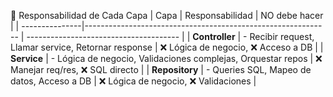 🎯 Responsabilidad de Cada Capa
| Capa           | Responsabilidad                                              | NO debe hacer                          | 
| ---------------|------------------------------------------------------------- | -------------------------------------- |
| **Controller** | - Recibir request, Llamar service, Retornar response         | ❌ Lógica de negocio, ❌ Acceso a DB  |
| **Service**    | - Lógica de negocio, Validaciones complejas, Orquestar repos | ❌ Manejar req/res, ❌ SQL directo    | 
| **Repository** | - Queries SQL, Mapeo de datos, Acceso a DB                   | ❌ Lógica de negocio, ❌ Validaciones |